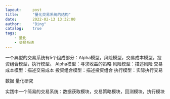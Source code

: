 ```yaml
---
layout:     post
title:      "量化交易系统的结构"
date:       2022-02-13 13:32:00
author:     "Bing"
catalog:    true
tags:
    - 量化
    - 交易系统
---
```


一个典型的交易系统有5个组成部分：Alpha模型，风险模型，交易成本模型，投资组合模型，执行模型。
Alpha模型：寻求收益的策略
风险模型：描述风险
交易成本模型：描述交易成本
投资组合模型：描述投资组合
执行模型：实际执行交易

数据
量化研究

实践中一个简易的交易系统：数据获取模块，交易策略模块，回测模块，执行模块